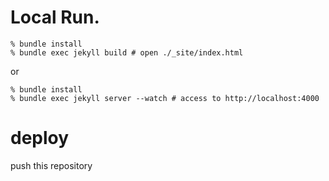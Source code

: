 # Local Run.

```
% bundle install
% bundle exec jekyll build # open ./_site/index.html
```

or

```
% bundle install
% bundle exec jekyll server --watch # access to http://localhost:4000
```

# deploy

push this repository

